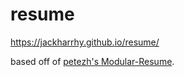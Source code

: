 # resume

https://jackharrhy.github.io/resume/

based off of [petezh's Modular-Resume](https://github.com/petezh/Modular-Resume).
